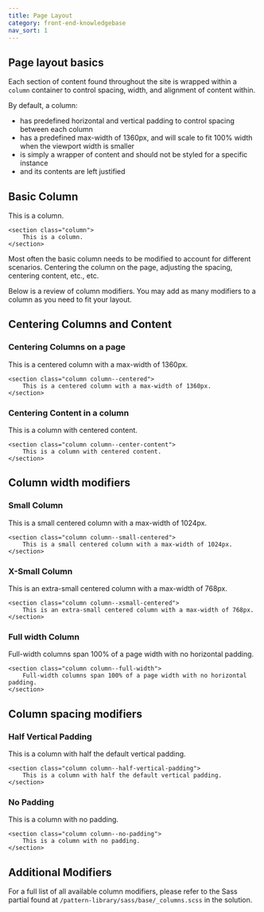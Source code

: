 ```yaml
---
title: Page Layout
category: front-end-knowledgebase
nav_sort: 1
---
```


## Page layout basics
Each section of content found throughout the site is wrapped within a ```column``` container to control spacing, width, and alignment of content within. 

By default, a column:
* has predefined horizontal and vertical padding to control spacing between each column
* has a predefined max-width of 1360px, and will scale to fit 100% width when the viewport width is smaller
* is simply a wrapper of content and should not be styled for a specific instance
* and its contents are left justified

## Basic Column
<div class="demo-columns">
    <section class="column">
        This is a column.
    </section>
</div>

``` markup
<section class="column">
    This is a column.
</section>
```

Most often the basic column needs to be modified to account for different scenarios. Centering the column on the page, adjusting the spacing, centering content, etc., etc. 

Below is a review of column modifiers. You may add as many modifiers to a column as you need to fit your layout. 

## Centering Columns and Content

### Centering Columns on a page

<div class="demo-columns">
    <section class="column column--centered">
        This is a centered column with a max-width of 1360px.
    </section>
<div class="demo-columns">

``` markup
<section class="column column--centered">
    This is a centered column with a max-width of 1360px.
</section>
```

### Centering Content in a column

<div class="demo-columns">
    <section class="column column--center-content">
        This is a column with centered content.
    </section>
<div class="demo-columns">

``` markup
<section class="column column--center-content">
    This is a column with centered content.
</section>
```


## Column width modifiers

### Small Column
<div class="demo-columns">
    <section class="column column--small-centered">
        This is a small centered column with a max-width of 1024px.
    </section>
<div class="demo-columns">

``` markup
<section class="column column--small-centered">
    This is a small centered column with a max-width of 1024px.
</section>
```

### X-Small Column
<div class="demo-columns">
    <section class="column column--xsmall-centered">
        This is an extra-small centered column with a max-width of 768px.
    </section>
<div class="demo-columns">

``` markup
<section class="column column--xsmall-centered">
    This is an extra-small centered column with a max-width of 768px.
</section>
```

### Full width Column

<div class="demo-columns">
    <section class="column column--full-width">
        Full-width columns span 100% of a page width with no horizontal padding.  
    </section>
<div class="demo-columns">

``` markup
<section class="column column--full-width">
    Full-width columns span 100% of a page width with no horizontal padding.  
</section>
```

## Column spacing modifiers

### Half Vertical Padding
<div class="demo-columns">
    <section class="column column--half-vertical-padding">
        This is a column with half the default vertical padding.
    </section>
<div class="demo-columns">

``` markup
<section class="column column--half-vertical-padding">
    This is a column with half the default vertical padding.
</section>
```

### No Padding
<div class="demo-columns">
    <section class="column column--no-padding">
        This is a column with no padding.
    </section>
<div class="demo-columns">

``` markup
<section class="column column--no-padding">
    This is a column with no padding.
</section>
```

## Additional Modifiers
For a full list of all available column modifiers, please refer to the Sass partial found at ```/pattern-library/sass/base/_columns.scss``` in the solution.